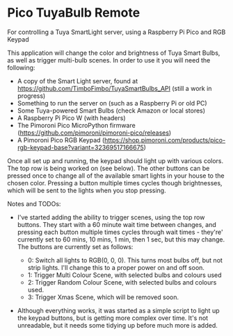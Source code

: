 # Pico TuyaBulb Remote
For controlling a Tuya SmartLight server, using a Raspberry Pi Pico and RGB Keypad

This application will change the color and brightness of Tuya Smart Bulbs, as well as trigger multi-bulb scenes. In order to use it you will need the following:

- A copy of the Smart Light server, found at https://github.com/TimboFimbo/TuyaSmartBulbs_API (still a work in progress)
- Something to run the server on (such as a Raspberry Pi or old PC)
- Some Tuya-powered Smart Bulbs (check Amazon or local stores)
- A Raspberry Pi Pico W (with headers)
- The Pimoroni Pico MicroPython firmware (https://github.com/pimoroni/pimoroni-pico/releases)
- A Pimoroni Pico RGB Keypad (https://shop.pimoroni.com/products/pico-rgb-keypad-base?variant=32369517166675)

Once all set up and running, the keypad should light up with various colors. The top row is being worked on (see below). The other buttons can be pressed once to change all of the available smart lights in your house to the chosen color. Pressing a button multiple times cycles though brightnesses, which will be sent to the lights when you stop pressing.

Notes and TODOs:

- I've started adding the ability to trigger scenes, using the top row buttons. They start with a 60 minute wait time between changes, and pressing each button multiple times cycles through wait times - they're' currently set to 60 mins, 10 mins, 1 min, then 1 sec, but this may change. The buttons are currently set as follows:
    - 0: Switch all lights to RGB(0, 0, 0). This turns most bulbs off, but not strip lights. I'll change this to a proper power on and off soon.
    - 1: Trigger Multi Colour Scene, with selected bulbs and colours used
    - 2: Trigger Random Colour Scene, with selected bulbs and colours used.
    - 3: Trigger Xmas Scene, which will be removed soon.

- Although everything works, it was started as a simple script to light up the keypad buttons, but is getting more complex over time. It's not unreadable, but it needs some tidying up before much more is added.
